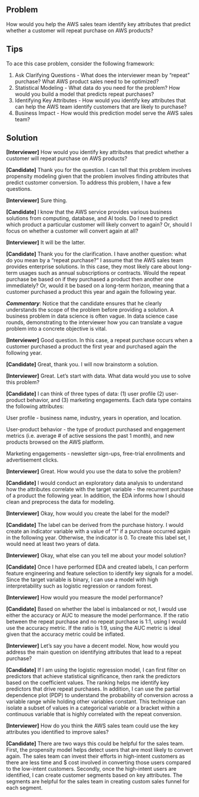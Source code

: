 Problem
----------

How would you help the AWS sales team identify key attributes that 
predict whether a customer will repeat purchase on AWS products?

Tips
----------
To ace this case problem, consider the following framework:

1. Ask Clarifying Questions - What does the interviewer mean by “repeat” purchase?
        What AWS product sales need to be optimized?
2. Statistical Modeling - What data do you need for the problem? 
        How would you build a model that predicts repeat purchases?
3. Identifying Key Attributes - How would you identify key attributes that can help the AWS team identify customers that are likely to purchase?
4. Business Impact - How would this prediction model serve the AWS sales team?

Solution
----------
**[Interviewer]** How would you identify key attributes that predict whether a customer will repeat purchase on AWS products?

**[Candidate]** Thank you for the question. I can tell that this problem involves propensity modeling given that the problem involves finding attributes that predict customer conversion. To address this problem, I have a few questions.

**[Interviewer]** Sure thing.

**[Candidate]** I know that the AWS service provides various business solutions from computing, database, and AI tools. Do I need to predict which product a particular customer will likely convert to again? Or, should I focus on whether a customer will convert again at all?  

**[Interviewer]** It will be the latter.

**[Candidate]** Thank you for the clarification. I have another question: what do you mean by a “repeat purchase?” I assume that the AWS sales team provides enterprise solutions. In this case, they most likely care about long-term usages such as annual subscriptions or contracts. Would the repeat purchase be based on if they purchased a product then another one immediately? Or, would it be based on a long-term horizon, meaning that a customer purchased a product this year and again the following year. 

***Commentary***: Notice that the candidate ensures that he clearly understands the scope of the problem before providing a solution. A business problem in data science is often vague. In data science case rounds, demonstrating to the interviewer how you can translate a vague problem into a concrete objective is vital.

**[Interviewer]** Good question. In this case, a repeat purchase occurs when a customer purchased a product the first year and purchased again the following year. 

**[Candidate]** Great, thank you. I will now brainstorm a solution.

**[Interviewer]** Great. Let’s start with data. What data would you use to solve this problem? 

**[Candidate]** I can think of three types of data: (1) user profile (2) user-product behavior, and (3) marketing engagements. Each data type contains the following attributes:

User profile - business name, industry, years in operation, and location. 

User-product behavior - the type of product purchased and engagement metrics (i.e. average # of active sessions the past 1 month), and new products browsed on the AWS platform.

Marketing engagements - newsletter sign-ups, free-trial enrollments and advertisement clicks.

**[Interviewer]** Great. How would you use the data to solve the problem?

**[Candidate]** I would conduct an exploratory data analysis to understand how the attributes correlate with the target variable - the recurrent purchase of a product the following year. In addition, the EDA informs how I should clean and preprocess the data for modeling. 

**[Interviewer]** Okay, how would you create the label for the model? 

**[Candidate]** The label can be derived from the purchase history. I would create an indicator variable with a value of “1” if a purchase occurred again in the following year. Otherwise, the indicator is 0. To create this label set, I would need at least two years of data. 

**[Interviewer]** Okay, what else can you tell me about your model solution?

**[Candidate]** Once I have performed EDA and created labels, I can perform feature engineering and feature selection to identify key signals for a model. Since the target variable is binary, I can use a model with high interpretability such as logistic regression or random forest.

**[Interviewer]** How would you measure the model performance? 

**[Candidate]** Based on whether the label is imbalanced or not, I would use either the accuracy or AUC to measure the model performance. If the ratio between the repeat purchase and no repeat purchase is 1:1, using I would use the accuracy metric. If the ratio is 1:9, using the AUC metric is ideal given that the accuracy metric could be inflated.

**[Interviewer]** Let’s say you have a decent model. Now, how would you address the main question on identifying attributes that lead to a repeat purchase? 

**[Candidate]** If I am using the logistic regression model, I can first filter on predictors that achieve statistical significance, then rank the predictors based on the coefficient values. The ranking helps me identify key predictors that drive repeat purchases. In addition, I can use the partial dependence plot (PDP) to understand the probability of conversion across a variable range while holding other variables constant. This technique can isolate a subset of values in a categorical variable or a bracket within a continuous variable that is highly correlated with the repeat conversion. 

**[Interviewer]** How do you think the AWS sales team could use the key attributes you identified to improve sales?

**[Candidate]** There are two ways this could be helpful for the sales team. First, the propensity model helps detect users that are most likely to convert again. The sales team can invest their efforts in high-intent customers as there are less time and $ cost involved in converting those users compared to the low-intent customers. Secondly, once the high-intent users are identified, I can create customer segments based on key attributes. The segments are helpful for the sales team in creating custom sales funnel for each segment.